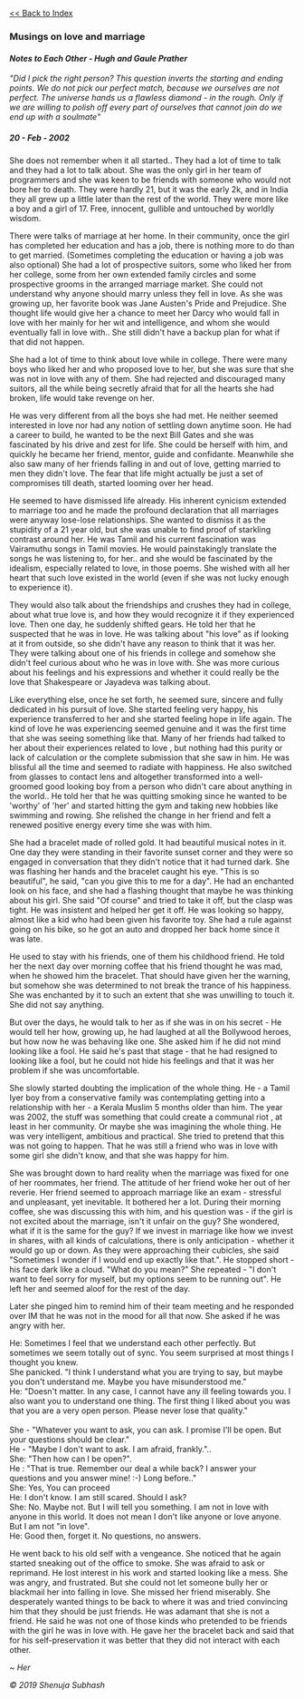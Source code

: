   [<<  Back to Index](index.md)


### Musings on love and marriage

#### _Notes to Each Other - Hugh and Gaule Prather_

_"Did I pick the right person? This question inverts the starting and ending points. We do not pick our perfect match, because we ourselves are not perfect. The universe hands us a flawless diamond - in the rough. Only if we are willing to polish off every part of ourselves that cannot join do we end up with a soulmate"_

##### 20 - Feb - 2002

She does not remember when it all started.. They had a lot of time to talk and they had a lot to talk about. She was the only girl in her team of programmers and she was keen to be friends with someone who would not bore her to death. They were hardly 21, but it was the early 2k, and in India they all grew up a little later than the rest of the world. They were more like a boy and a girl of 17. Free, innocent, gullible and untouched by worldly wisdom.

There were talks of marriage at her home. In their community, once the girl has completed her education and has a job, there is nothing more to do than to get married. (Sometimes completing the education or having a job was also optional) She had a lot of prospective suitors, some who liked her from her college, some from her own extended family circles and some prospective grooms in the arranged marriage market. She could not understand why anyone should marry unless they fell in love. As she was growing up, her favorite book was Jane Austen's Pride and Prejudice. She thought life would give her a chance to meet her Darcy who would fall in love with her mainly for her wit and intelligence, and whom she would eventually fall in love with.. She still didn't have a backup plan for what if that did not happen.

She had a lot of time to think about love while in college. There were many boys who liked her and who proposed love to her, but she was sure that she was not in love with any of them. She had rejected and discouraged many suitors, all the while being secretly afraid that for all the hearts she had broken, life would take revenge on her.

He was very different from all the boys she had met. He neither seemed interested in love nor had any notion of settling down anytime soon. He had a career to build, he wanted to be the next Bill Gates and she was fascinated by his drive and zest for life. She could be herself with him, and quickly he became her friend, mentor, guide and confidante. Meanwhile she also saw many of her friends falling in and out of love, getting married to men they didn't love. The fear that life might actually be just a set of compromises till death, started looming over her head.

He seemed to have dismissed life already. His inherent cynicism extended to marriage too and he made the profound declaration that all marriages were anyway lose-lose relationships. She wanted to dismiss it as the stupidity of a 21 year old, but she was unable to find proof of starkling contrast around her. He was Tamil and his current fascination was Vairamuthu songs in Tamil movies. He would painstakingly translate the songs he was listening to, for her.. and she would be fascinated by the idealism, especially related to love, in those poems. She wished with all her heart that such love existed in the world (even if she was not lucky enough to experience it). 

They would also talk about the friendships and crushes they had in college, about what true love is, and how they would recognize it if they experienced love. Then one day, he suddenly shifted gears. He told her that he suspected that he was in love. He was talking about "his love" as if looking at it from outside, so she didn't have any reason to think that it was her. They were talking about one of his friends in college and somehow she didn't feel curious about who he was in love with. She was more curious about his feelings and his expressions and whether it could really be the love that Shakespeare or Jayadeva was talking about. 

Like everything else, once he set forth, he seemed sure, sincere and fully dedicated in his pursuit of love. She started feeling very happy, his experience transferred to her and she started feeling hope in life again. The kind of love he was experiencing seemed genuine and it was the first time that she was seeing something like that. Many of her friends had talked to her about their experiences related to love , but nothing had this purity or lack of calculation or the complete submission that she saw in him. He was blissful all the time and seemed to radiate with happiness. He also switched from glasses to contact lens and altogether transformed into a well-groomed good looking boy from a person who didn't care about anything in the world.. He told her that he was quitting smoking since he wanted to be 'worthy' of 'her' and started hitting the gym and taking new hobbies like swimming and rowing. She relished the change in her friend and felt a renewed positive energy every time she was with him.

She had a bracelet made of rolled gold. It had beautiful musical notes in it. One day they were standing in their favorite sunset corner and they were so engaged in conversation that they didn't notice that it had turned dark. She was flashing her hands and the bracelet caught his eye. "This is so beautiful", he said, "can you give this to me for a day". He had an enchanted look on his face, and she had a flashing thought that maybe he was thinking about his girl. She said "Of course" and tried to take it off, but the clasp was tight. He was insistent and helped her get it off. He was looking so happy, almost like a kid who had been given his favorite toy. She had a rule against going on his bike, so he got an auto and dropped her back home since it was late.

He used to stay with his friends, one of them his childhood friend. He told her the next day over morning coffee that his friend thought he was mad, when he showed him the bracelet. That should have given her the warning, but somehow she was determined to not break the trance of his happiness. She was enchanted by it to such an extent that she was unwilling to touch it. She did not say anything.

But over the days, he would talk to her as if she was in on his secret - He would tell her how, growing up, he had laughed at all the Bollywood heroes, but how now he was behaving like one. She asked him if he did not mind looking like a fool. He said he's past that stage - that he had resigned to looking like a fool, but he could not hide his feelings and that it was her problem if she was uncomfortable.

She slowly started doubting the implication of the whole thing. He - a Tamil Iyer boy from a conservative family was contemplating getting into a relationship with her - a Kerala Muslim 5 months older than him. The year was 2002, the stuff was something that could create a communal riot , at least in her community. Or maybe she was imagining the whole thing.  He was very intelligent, ambitious and practical. She tried to pretend that this was not going to happen. That he was still a friend who was in love with some girl she didn't know, and that she was happy for him. 

She was brought down to hard reality when the marriage was fixed for one of her roommates, her friend. The attitude of her friend woke her out of her reverie. Her friend seemed to approach marriage like an exam - stressful and unpleasant, yet inevitable. It bothered her a lot. During their morning coffee, she was discussing this with him, and his question was - if the girl is not excited about the marriage, isn't it unfair on the guy? She wondered, what if it is the same for the guy? If we invest in marriage like how we invest in shares, with all kinds of calculations, there is only anticipation - whether it would go up or down. As they were approaching their cubicles, she said "Sometimes I wonder if I would end up exactly like that.". He stopped short - his face dark like a cloud. "What do you mean?" She repeated - "I don't want to feel sorry for myself, but my options seem to be running out". He left her and seemed aloof for the rest of the day.

Later she pinged him to remind him of their team meeting and he responded over IM that he was not in the mood for all that now. She asked if he was angry with her. <br />

He: Sometimes I feel that we understand each other perfectly. But sometimes we seem totally out of sync. You seem surprised at most things I thought you knew.  
She panicked. "I think I understand what you are trying to say, but maybe you don't understand me. Maybe you have misunderstood me."  <br />
He: "Doesn't matter. In any case, I cannot have any ill feeling towards you. I also want you to understand one thing. The first thing I liked about you was that you are a very open person. Please never lose that quality." <br />  
She - "Whatever you want to ask, you can ask. I promise I'll be open. But your questions should be clear."  <br />
He - "Maybe I don't want to ask. I am afraid, frankly."..  <br />
She: "Then how can I be open?".  <br />
He : "That is true. Remember our deal a while back? I answer your questions and you answer mine! :-) Long before.."  <br />
She: Yes, You can proceed  <br />
He: I don't know. I am still scared. Should I ask?  <br />
She: No. Maybe not. But I will tell you something. I am not in love with anyone in this world. It does not mean I don't like anyone or love anyone. But I am not "in love".  <br />
He: Good then, forget it. No questions, no answers.  <br />

He went back to his old self with a vengeance. She noticed that he again started sneaking out of the office to smoke. She was afraid to ask or reprimand. He lost interest in his work and started looking like a mess. She was angry, and frustrated. But she could not let someone bully her or blackmail her into falling in love. She missed her friend miserably. She desperately wanted things to be back to where it was and tried convincing him that they should be just friends. He was adamant that she is not a friend.  He said he was not one of those kinds who pretended to be friends with the girl he was in love with. He gave her the bracelet back and said that for his self-preservation it was better that they did not interact with each other.

_~ Her_




_© 2019 Shenuja Subhash_
